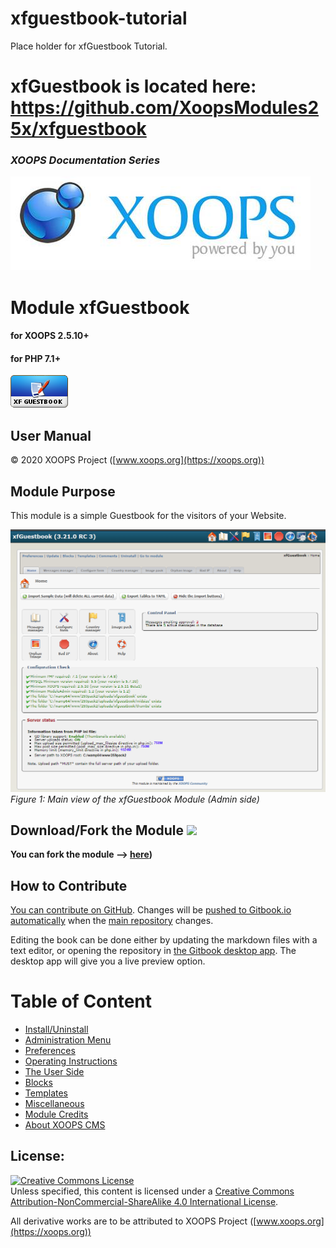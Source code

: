 # xfguestbook-tutorial
Place holder for xfGuestbook Tutorial. 

xfGuestbook is located here: https://github.com/XoopsModules25x/xfguestbook
=======
### _XOOPS Documentation Series_
![](en/assets/logoXoops.jpg)

# Module xfGuestbook
#### for XOOPS 2.5.10+

#### for PHP 7.1+
      
![](en/assets/logoModule.png)
            
## User Manual

© 2020 XOOPS Project ([www.xoops.org](https://xoops.org))  

## Module Purpose 

This module is a simple Guestbook for the visitors of your Website.

![](en/assets/image001.png)
*Figure 1: Main view of the xfGuestbook Module (Admin side)*

## Download/Fork the Module ![](https://xoops.org/images/forkit.png) 

**You can fork the module --> [here](https://github.com/XoopsModules25x/xfguestbook))** 

## How to Contribute

[You can contribute on GitHub](https://github.com/XoopsDocs/xfguestbook-tutorial). Changes will be [pushed to Gitbook.io automatically](https://www.gitbook.com/book/xoops/xfguestbook-tutorial/activity) when the [main repository](https://github.com/XoopsDocs/xfguestbook-tutorial) changes.

Editing the book can be done either by updating the markdown files with a text editor, or opening the repository in [the Gitbook desktop app](https://github.com/GitbookIO/editor/blob/master/README.md). The desktop app will give you a live preview option.

# Table of Content

* [Install/Uninstall](en/book/1install.md)
* [Administration Menu](en/book/2administration.md)
* [Preferences](en/book/3preferences.md)
* [Operating Instructions](en/book/4operations.md)
* [The User Side](en/book/5userside.md)
* [Blocks](en/book/6blocks.md)
* [Templates](en/book/7templates.md)
* [Miscellaneous](en/book/8other.md) 
* [Module Credits](en/book/9credits.md)
* [About XOOPS CMS](en/book/10aboutxoops.md)

## License:

<a rel="license" href="http://creativecommons.org/licenses/by-nc-sa/4.0/"><img alt="Creative Commons License" style="border-width:0" src="https://i.creativecommons.org/l/by-nc-sa/4.0/88x31.png" /></a><br />Unless specified, this content is licensed under a <a rel="license" href="http://creativecommons.org/licenses/by-nc-sa/4.0/">Creative Commons Attribution-NonCommercial-ShareAlike 4.0 International License</a>.

All derivative works are to be attributed to XOOPS Project ([www.xoops.org](https://xoops.org))
